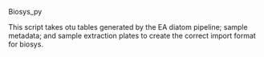 Biosys_py

This script takes otu tables generated by the EA diatom pipeline; sample metadata; and sample extraction plates to create the correct import format for biosys.
